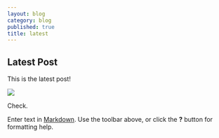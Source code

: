 ```yaml
---
layout: blog
category: blog
published: true
title: latest
---
```


## Latest Post

This is the latest post!

![](/media/supernice.jpg)

Check. 



Enter text in [Markdown](http://daringfireball.net/projects/markdown/). Use the toolbar above, or click the **?** button for formatting help.